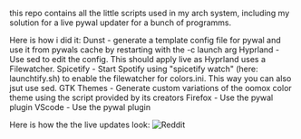 this repo contains all the little scripts used in my arch system, including my solution for a live pywal updater for a bunch of programms. 

Here is how i did it:
Dunst - generate a template config file for pywal and use it from pywals cache by restarting with the -c launch arg
Hyprland - Use sed to edit the config. This should apply live as Hyprland uses a Filewatcher.
Spicetify - Start Spotify using "spicetify watch" (here: launchtify.sh) to enable the filewatcher for colors.ini. This way you can also jsut use sed.
GTK Themes - Generate custom variations of the oomox color theme using the script provided by its creators 
Firefox - Use the pywal plugin
VScode - Use the pywal plugin

Here is how the the live updates look: ![Reddit](https://www.reddit.com/r/unixporn/comments/1chv3tr/hyprland_everything_pywal/)
